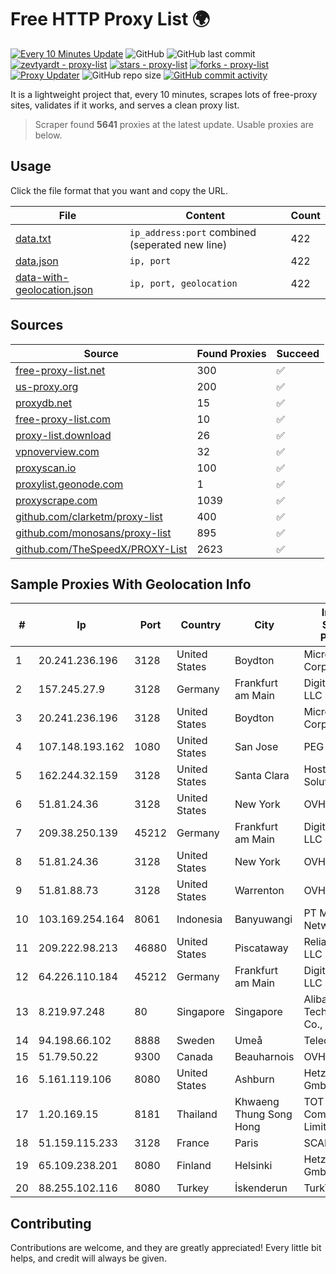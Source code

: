 
# Free HTTP Proxy List 🌍

[![Every 10 Minutes Update](https://github.com/mertguvencli/http-proxy-list/actions/workflows/main.yml/badge.svg?branch=main)](https://github.com/mertguvencli/http-proxy-list/actions/workflows/main.yml)
![GitHub](https://img.shields.io/github/license/mertguvencli/http-proxy-list)
![GitHub last commit](https://img.shields.io/github/last-commit/mertguvencli/http-proxy-list)
[![zevtyardt - proxy-list](https://img.shields.io/static/v1?label=zevtyardt&message=proxy-list&color=blue&logo=github)](https://github.com/zevtyardt/proxy-list "Go to GitHub repo")
[![stars - proxy-list](https://img.shields.io/github/stars/zevtyardt/proxy-list?style=social)](https://github.com/zevtyardt/proxy-list)
[![forks - proxy-list](https://img.shields.io/github/forks/zevtyardt/proxy-list?style=social)](https://github.com/zevtyardt/proxy-list)
[![Proxy Updater](https://github.com/zevtyardt/proxy-list/workflows/Proxy%20Updater/badge.svg)](https://github.com/zevtyardt/proxy-list/actions?query=workflow:"Proxy+Updater")
![GitHub repo size](https://img.shields.io/github/repo-size/zevtyardt/proxy-list)
[![GitHub commit activity](https://img.shields.io/github/commit-activity/m/zevtyardt/proxy-list?logo=commits)](https://github.com/zevtyardt/proxy-list/commits/main)

It is a lightweight project that, every 10 minutes, scrapes lots of free-proxy sites, validates if it works, and serves a clean proxy list.

> Scraper found **5641** proxies at the latest update. Usable proxies are below.

## Usage

Click the file format that you want and copy the URL.

|File|Content|Count|
|----|-------|-----|
|[data.txt](https://raw.githubusercontent.com/mertguvencli/http-proxy-list/main/proxy-list/data.txt)|`ip_address:port` combined (seperated new line)|422|
|[data.json](https://raw.githubusercontent.com/mertguvencli/http-proxy-list/main/proxy-list/data.json)|`ip, port`|422|
|[data-with-geolocation.json](https://raw.githubusercontent.com/mertguvencli/http-proxy-list/main/proxy-list/data-with-geolocation.json)|`ip, port, geolocation`|422|

## Sources

|Source|Found Proxies|Succeed|
|------|-------------|-------|
|[free-proxy-list.net](https://free-proxy-list.net)|300|✅|
|[us-proxy.org](https://www.us-proxy.org)|200|✅|
|[proxydb.net](http://proxydb.net)|15|✅|
|[free-proxy-list.com](https://free-proxy-list.com/?page=&port=&type%5B%5D=http&type%5B%5D=https&up_time=0&search=Search)|10|✅|
|[proxy-list.download](https://www.proxy-list.download/HTTP)|26|✅|
|[vpnoverview.com](https://vpnoverview.com/privacy/anonymous-browsing/free-proxy-servers)|32|✅|
|[proxyscan.io](https://www.proxyscan.io)|100|✅|
|[proxylist.geonode.com](https://proxylist.geonode.com/api/proxy-list?limit=300&page=1&sort_by=lastChecked&sort_type=desc&protocols=http,https)|1|✅|
|[proxyscrape.com](https://api.proxyscrape.com/v2/?request=displayproxies&protocol=http&timeout=10000&country=all&ssl=all&anonymity=all)|1039|✅|
|[github.com/clarketm/proxy-list](https://raw.githubusercontent.com/clarketm/proxy-list/master/proxy-list-raw.txt)|400|✅|
|[github.com/monosans/proxy-list](https://raw.githubusercontent.com/monosans/proxy-list/main/proxies/http.txt)|895|✅|
|[github.com/TheSpeedX/PROXY-List](https://raw.githubusercontent.com/TheSpeedX/PROXY-List/master/http.txt)|2623|✅|


## Sample Proxies With Geolocation Info

|#|Ip|Port|Country|City|Internet Service Provider|
|-|--|----|-------|----|-------------------------|
|1|20.241.236.196|3128|United States|Boydton|Microsoft Corporation|
|2|157.245.27.9|3128|Germany|Frankfurt am Main|DigitalOcean, LLC|
|3|20.241.236.196|3128|United States|Boydton|Microsoft Corporation|
|4|107.148.193.162|1080|United States|San Jose|PEG TECH INC|
|5|162.244.32.159|3128|United States|Santa Clara|Hosting Solution Ltd.|
|6|51.81.24.36|3128|United States|New York|OVH US LLC|
|7|209.38.250.139|45212|Germany|Frankfurt am Main|DigitalOcean, LLC|
|8|51.81.24.36|3128|United States|New York|OVH US LLC|
|9|51.81.88.73|3128|United States|Warrenton|OVH US LLC|
|10|103.169.254.164|8061|Indonesia|Banyuwangi|PT Master Star Network|
|11|209.222.98.213|46880|United States|Piscataway|ReliableSite.Net LLC|
|12|64.226.110.184|45212|Germany|Frankfurt am Main|DigitalOcean, LLC|
|13|8.219.97.248|80|Singapore|Singapore|Alibaba (US) Technology Co., Ltd.|
|14|94.198.66.102|8888|Sweden|Umeå|Telecom3|
|15|51.79.50.22|9300|Canada|Beauharnois|OVH SAS|
|16|5.161.119.106|8080|United States|Ashburn|Hetzner Online GmbH|
|17|1.20.169.15|8181|Thailand|Khwaeng Thung Song Hong|TOT Public Company Limited|
|18|51.159.115.233|3128|France|Paris|SCALEWAY|
|19|65.109.238.201|8080|Finland|Helsinki|Hetzner Online GmbH|
|20|88.255.102.116|8080|Turkey|İskenderun|TurkTelekom|



## Contributing

Contributions are welcome, and they are greatly appreciated! Every
little bit helps, and credit will always be given.

